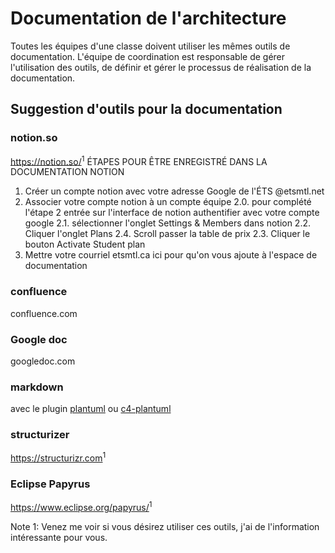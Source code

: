 # Documentation de l'architecture 

Toutes les équipes d'une classe doivent utiliser les mêmes outils de documentation. L'équipe de coordination est responsable de gérer l'utilisation des outils, de définir et gérer le processus de réalisation de la documentation.  


## Suggestion d'outils pour la documentation
### notion.so
https://notion.so/<sup>1</sup>
ÉTAPES POUR ÊTRE ENREGISTRÉ DANS LA DOCUMENTATION NOTION
1. Créer un compte notion avec votre adresse Google de l'ÉTS @etsmtl.net
2. Associer votre compte notion à un compte équipe
2.0. pour complété l'étape 2 entrée sur l'interface de notion authentifier avec votre compte google
2.1.  sélectionner l'onglet Settings & Members dans notion
2.2. Cliquer l'onglet Plans
2.4. Scroll passer la table de prix
2.3. Cliquer le bouton Activate Student plan
3. Mettre votre courriel etsmtl.ca ici pour qu'on vous ajoute à l'espace de documentation 

### confluence
confluence.com

### Google doc
googledoc.com

### markdown
avec le plugin [plantuml](https://plantuml.com/fr/) ou [c4-plantuml](https://github.com/plantuml-stdlib/C4-PlantUML)

### structurizer
https://structurizr.com<sup>1</sup>

### Eclipse Papyrus
https://www.eclipse.org/papyrus/<sup>1</sup>


Note 1: Venez me voir si vous désirez utiliser ces outils, j'ai de l'information intéressante pour vous.
